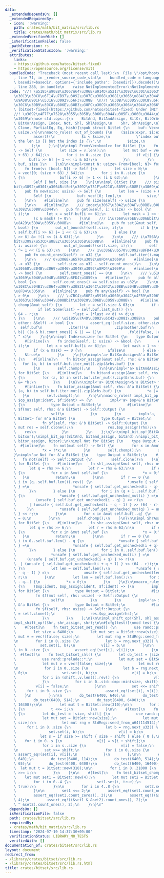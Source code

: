 ```yaml
---
data:
  _extendedDependsOn: []
  _extendedRequiredBy:
  - icon: ':warning:'
    path: crates/math/bit_matrix/src/lib.rs
    title: crates/math/bit_matrix/src/lib.rs
  _extendedVerifiedWith: []
  _isVerificationFailed: false
  _pathExtension: rs
  _verificationStatusIcon: ':warning:'
  attributes:
    links:
    - https://github.com/hatoo/bitset-fixed)
    - https://opensource.org/license/mit)
  bundledCode: "Traceback (most recent call last):\n  File \"/opt/hostedtoolcache/Python/3.10.14/x64/lib/python3.10/site-packages/onlinejudge_verify/documentation/build.py\"\
    , line 71, in _render_source_code_stat\n    bundled_code = language.bundle(stat.path,\
    \ basedir=basedir, options={'include_paths': [basedir]}).decode()\n  File \"/opt/hostedtoolcache/Python/3.10.14/x64/lib/python3.10/site-packages/onlinejudge_verify/languages/rust.py\"\
    , line 288, in bundle\n    raise NotImplementedError\nNotImplementedError\n"
  code: "//! \u5185\u90E8\u3067u64\u306E\u914D\u5217\u3092\u6301\u3063\u3066\u30D3\
    \u30C3\u30C8\u6F14\u7B97\u3092\u307E\u3068\u3081\u3066\u884C\u3044\u300164\u500D\
    \u9AD8\u901F\u5316\u3092\u56F3\u308B  \n//! \u30B7\u30D5\u30C8\u6F14\u7B97\u3084\
    \u30C6\u30B9\u30C8\u306E\u30B3\u30FC\u30C9\u306B\u3064\u3044\u3066\u306F\n//!\
    \ [bitset-fixed](https://github.com/hatoo/bitset-fixed) Under [MIT License](https://opensource.org/license/mit)\n\
    //! \u3092\u4F7F\u7528\u3055\u305B\u3066\u3044\u305F\u3060\u3044\u3066\u3044\u307E\
    \u3059\n\nuse std::ops::{\n    BitAnd, BitAndAssign, BitOr, BitOrAssign, BitXor,\
    \ BitXorAssign, Index, Not, Shl, ShlAssign,\n    Shr, ShrAssign,\n};\n\n#[derive(Debug,\
    \ Clone, PartialEq, Eq, Hash)]\npub struct BitSet {\n    buf: Vec<u64>,\n    size:\
    \ usize,\n}\n\nmacro_rules! out_of_bounds {\n    ($size:expr, $i:expr) => {\n\
    \        assert!(\n            $i < $size,\n            \"index out of bounds:\
    \ the len is {} but the index is {}\",\n            $size,\n            $i\n \
    \       );\n    };\n}\n\nimpl From<Vec<bool>> for BitSet {\n    fn from(v: Vec<bool>)\
    \ -> Self {\n        let size = v.len();\n        let mut buf = vec![0; (size\
    \ + 63) / 64];\n        for i in 0..size {\n            if v[i] {\n          \
    \      buf[i >> 6] |= 1 << (i & 63);\n            }\n        }\n        Self {\
    \ buf, size }\n    }\n}\n\nimpl<const N: usize> From<[bool; N]> for BitSet {\n\
    \    fn from(v: [bool; N]) -> Self {\n        let size = N;\n        let mut buf\
    \ = vec![0; (size + 63) / 64];\n        for i in 0..size {\n            if v[i]\
    \ {\n                buf[i >> 6] |= 1 << (i & 63);\n            }\n        }\n\
    \        Self { buf, size }\n    }\n}\n\nimpl BitSet {\n    /// size\u500B\u306E\
    bit\u3092\u6301\u3064BitSet\u3092\u751F\u6210\u3059\u308B(\u3069\u308C\u3082unset)\n\
    \    pub fn new(size: usize) -> Self {\n        let len = (size + 63) / 64;\n\
    \        Self {\n            buf: vec![0; len],\n            size,\n        }\n\
    \    }\n\n    #[inline]\n    pub fn size(&self) -> usize {\n        self.size\n\
    \    }\n\n    #[inline]\n    /// index\u3067\u30A2\u30AF\u30BB\u30B9\u3057\u3066\
    \u3082\u3088\u3044\n    pub fn get(&self, i: usize) -> bool {\n        out_of_bounds!(self.size,\
    \ i);\n        let x = self.buf[i >> 6];\n        let mask = 1 << (i & 63);\n\
    \        (x & mask) != 0\n    }\n\n    /// i\u756A\u76EE\u306Ebit\u3092b\u306B\
    \u8A2D\u5B9A\u3059\u308B\n    #[inline]\n    pub fn set(&mut self, i: usize, b:\
    \ bool) {\n        out_of_bounds!(self.size, i);\n        if b {\n           \
    \ self.buf[i >> 6] |= 1 << (i & 63);\n        } else {\n            self.buf[i\
    \ >> 6] &= !(1 << (i & 63));\n        }\n    }\n\n    /// i\u756A\u76EE\u306E\
    bit\u3092\u53CD\u8EE2\u3055\u305B\u308B\n    #[inline]\n    pub fn flip(&mut self,\
    \ i: usize) {\n        out_of_bounds!(self.size, i);\n        self.buf[i >> 6]\
    \ ^= 1 << (i & 63);\n    }\n\n    /// 1\u306E\u6570\u3092\u8FD4\u3059\n    #[inline]\n\
    \    pub fn count_ones(&self) -> u32 {\n        self.buf.iter().map(|&x| x.count_ones()).sum()\n\
    \    }\n\n    /// 0\u306E\u6570\u3092\u8FD4\u3059\n    #[inline]\n    pub fn count_zeros(&self)\
    \ -> u32 {\n        self.size as u32 - self.count_ones()\n    }\n\n    /// \u5168\
    \u30660\u304B\u3069\u3046\u304B\u3092\u8FD4\u3059\n    #[inline]\n    pub fn none(&self)\
    \ -> bool {\n        self.count_ones() == 0\n    }\n\n    /// \u5168\u30661\u304B\
    \u3069\u3046\u304B\u3092\u8FD4\u3059\n    #[inline]\n    pub fn all(&self) ->\
    \ bool {\n        self.count_ones() == self.size as u32\n    }\n\n    /// \u3069\
    \u308C\u304B1\u3064\u3067\u30821\u304C\u3042\u308B\u304B\u3069\u3046\u304B\u3092\
    \u8FD4\u3059\n    #[inline]\n    pub fn any(&self) -> bool {\n        self.count_ones()\
    \ > 0\n    }\n\n    /// \u7BC4\u56F2\u5916\u3060\u304C\u4F59\u5206\u306B\u6301\
    \u3063\u3066\u3044\u308Bbit\u30920\u306B\u3059\u308B\n    #[inline]\n    pub fn\
    \ chomp(&mut self) {\n        let r = self.size & 63;\n        if r > 0 {\n  \
    \          if let Some(last) = self.buf.last_mut() {\n                let d =\
    \ 64 - r;\n                *last = (*last << d) >> d;\n            }\n       \
    \ }\n    }\n\n    /// \u5185\u7A4D\u3092\u6C42\u3081\u308B\n    pub fn dot(&self,\
    \ other: &Self) -> bool {\n        assert_eq!(self.size, other.size);\n      \
    \  self.buf\n            .iter()\n            .zip(&other.buf)\n            .map(|(a,\
    \ b)| ((a & b).count_ones() & 1) == 1)\n            .fold(false, |acc, x| acc\
    \ ^ x)\n    }\n}\n\nimpl Index<usize> for BitSet {\n    type Output = bool;\n\
    \    #[inline]\n    fn index(&self, i: usize) -> &bool {\n        out_of_bounds!(self.size,\
    \ i);\n        let x = self.buf[i >> 6];\n        let mask = 1 << (i & 63);\n\
    \        if (x & mask) == 0 {\n            &false\n        } else {\n        \
    \    &true\n        }\n    }\n}\n\nimpl<'a> BitXorAssign<&'a BitSet> for BitSet\
    \ {\n    #[inline]\n    fn bitxor_assign(&mut self, rhs: &'a BitSet) {\n     \
    \   for (a, b) in self.buf.iter_mut().zip(&rhs.buf) {\n            *a ^= *b;\n\
    \        }\n        self.chomp();\n    }\n}\n\nimpl<'a> BitAndAssign<&'a BitSet>\
    \ for BitSet {\n    #[inline]\n    fn bitand_assign(&mut self, rhs: &'a BitSet)\
    \ {\n        for (a, b) in self.buf.iter_mut().zip(&rhs.buf) {\n            *a\
    \ &= *b;\n        }\n    }\n}\n\nimpl<'a> BitOrAssign<&'a BitSet> for BitSet {\n\
    \    #[inline]\n    fn bitor_assign(&mut self, rhs: &'a BitSet) {\n        for\
    \ (a, b) in self.buf.iter_mut().zip(&rhs.buf) {\n            *a |= *b;\n     \
    \   }\n        self.chomp();\n    }\n}\n\nmacro_rules! impl_bit_op {\n    ($op:ident,\
    \ $op_assign:ident, $f:ident) => {\n        impl<'a> $op<&'a BitSet> for BitSet\
    \ {\n            type Output = BitSet;\n            #[inline]\n            fn\
    \ $f(mut self, rhs: &'a BitSet) -> Self::Output {\n                self.$op_assign(rhs);\n\
    \                self\n            }\n        }\n        impl<'a, 'b> $op<&'b\
    \ BitSet> for &'a BitSet {\n            type Output = BitSet;\n            #[inline]\n\
    \            fn $f(self, rhs: &'b BitSet) -> Self::Output {\n                let\
    \ mut res = self.clone();\n                res.$op_assign(rhs);\n            \
    \    res\n            }\n        }\n    };\n}\n\nimpl_bit_op!(BitXor, bitxor_assign,\
    \ bitxor);\nimpl_bit_op!(BitAnd, bitand_assign, bitand);\nimpl_bit_op!(BitOr,\
    \ bitor_assign, bitor);\n\nimpl Not for BitSet {\n    type Output = Self;\n  \
    \  #[inline]\n    fn not(mut self) -> Self {\n        for x in &mut self.buf {\n\
    \            *x = !*x;\n        }\n        self.chomp();\n        self\n    }\n\
    }\nimpl<'a> Not for &'a BitSet {\n    type Output = BitSet;\n    #[inline]\n \
    \   fn not(self) -> Self::Output {\n        !self.clone()\n    }\n}\n\nimpl ShlAssign<usize>\
    \ for BitSet {\n    #[inline]\n    fn shl_assign(&mut self, rhs: usize) {\n  \
    \      let q = rhs >> 6;\n        let r = rhs & 63;\n\n        if q >= self.buf.len()\
    \ {\n            for x in &mut self.buf {\n                *x = 0;\n         \
    \   }\n            return;\n        }\n\n        if r == 0 {\n            for\
    \ i in (q..self.buf.len()).rev() {\n                *unsafe { self.buf.get_unchecked_mut(i)\
    \ } =\n                    *unsafe { self.buf.get_unchecked(i - q) };\n      \
    \      }\n        } else {\n            for i in (q + 1..self.buf.len()).rev()\
    \ {\n                *unsafe { self.buf.get_unchecked_mut(i) } =\n           \
    \         (unsafe { self.buf.get_unchecked(i - q) } << r)\n                  \
    \      | (unsafe { self.buf.get_unchecked(i - q - 1) } >> (64 - r));\n       \
    \     }\n            *unsafe { self.buf.get_unchecked_mut(q) } = unsafe { self.buf.get_unchecked(0)\
    \ } << r;\n        }\n\n        for x in &mut self.buf[..q] {\n            *x\
    \ = 0;\n        }\n\n        self.chomp();\n    }\n}\n\nimpl ShrAssign<usize>\
    \ for BitSet {\n    #[inline]\n    fn shr_assign(&mut self, rhs: usize) {\n  \
    \      let q = rhs >> 6;\n        let r = rhs & 63;\n\n        if q >= self.buf.len()\
    \ {\n            for x in &mut self.buf {\n                *x = 0;\n         \
    \   }\n            return;\n        }\n\n        if r == 0 {\n            for\
    \ i in 0..self.buf.len() - q {\n                *unsafe { self.buf.get_unchecked_mut(i)\
    \ } =\n                    *unsafe { self.buf.get_unchecked(i + q) };\n      \
    \      }\n        } else {\n            for i in 0..self.buf.len() - q - 1 {\n\
    \                *unsafe { self.buf.get_unchecked_mut(i) } =\n               \
    \     (unsafe { self.buf.get_unchecked(i + q) } >> r)\n                      \
    \  | (unsafe { self.buf.get_unchecked(i + q + 1) } << (64 - r));\n           \
    \ }\n            let len = self.buf.len();\n            *unsafe { self.buf.get_unchecked_mut(len\
    \ - q - 1) } =\n                unsafe { self.buf.get_unchecked(len - 1) } >>\
    \ r;\n        }\n\n        let len = self.buf.len();\n        for x in &mut self.buf[len\
    \ - q..] {\n            *x = 0;\n        }\n    }\n}\n\nmacro_rules! impl_shift_op\
    \ {\n    ($op:ident, $op_assign:ident, $f:ident) => {\n        impl $op<usize>\
    \ for BitSet {\n            type Output = BitSet;\n            #[inline]\n   \
    \         fn $f(mut self, rhs: usize) -> Self::Output {\n                self.$op_assign(rhs);\n\
    \                self\n            }\n        }\n        impl<'a> $op<usize> for\
    \ &'a BitSet {\n            type Output = BitSet;\n            #[inline]\n   \
    \         fn $f(self, rhs: usize) -> Self::Output {\n                let mut res\
    \ = self.clone();\n                res.$op_assign(rhs);\n                res\n\
    \            }\n        }\n    };\n}\n\nimpl_shift_op!(Shl, shl_assign, shl);\n\
    impl_shift_op!(Shr, shr_assign, shr);\n\n#[cfg(test)]\nmod test {\n    use super::*;\n\
    \    #[test]\n    fn test_bitset_set_read() {\n        use rand::prelude::*;\n\
    \        let size = 6400;\n        let mut set = BitSet::new(size);\n        let\
    \ mut v = vec![false; size];\n        let mut rng = StdRng::seed_from_u64(114514);\n\
    \n        for i in 0..size {\n            let b = rng.next_u32() % 2 == 0;\n \
    \           set.set(i, b);\n            v[i] = b;\n        }\n\n        for i\
    \ in 0..size {\n            assert_eq!(set[i], v[i]);\n        }\n    }\n\n  \
    \  #[test]\n    fn test_bitset_shl() {\n        let do_test = |size, shift| {\n\
    \            use rand::prelude::*;\n            let mut set = BitSet::new(size);\n\
    \            let mut v = vec![false; size];\n            let mut rng = StdRng::seed_from_u64(114514);\n\
    \n            for i in 0..size {\n                let b = rng.next_u32() % 2 ==\
    \ 0;\n                set.set(i, b);\n                v[i] = b;\n            }\n\
    \            for i in (shift..v.len()).rev() {\n                v[i] = v[i - shift];\n\
    \            }\n            for i in 0..std::cmp::min(size, shift) {\n       \
    \         v[i] = false;\n            }\n\n            set <<= shift;\n       \
    \     for i in 0..size {\n                assert_eq!(set[i], v[i]);\n        \
    \    }\n        };\n\n        do_test(6400, 640);\n        do_test(6400, 114);\n\
    \        do_test(6400, 514);\n        do_test(6400, 6400);\n        do_test(6400,\
    \ 16400);\n\n        let mut t = BitSet::new(310);\n\n        for i in 0..31000\
    \ {\n            t <<= i;\n        }\n    }\n\n    #[test]\n    fn test_bitset_shr()\
    \ {\n        let do_test = |size, shift| {\n            use rand::prelude::*;\n\
    \            let mut set = BitSet::new(size);\n            let mut v = vec![false;\
    \ size];\n            let mut rng = StdRng::seed_from_u64(114514);\n\n       \
    \     for i in 0..size {\n                let b = rng.next_u32() % 2 == 0;\n \
    \               set.set(i, b);\n                v[i] = b;\n            }\n\n \
    \           let s = if size >= shift { size - shift } else { 0 };\n\n        \
    \    for i in 0..s {\n                v[i] = v[i + shift];\n            }\n\n\
    \            for i in s..size {\n                v[i] = false;\n            }\n\
    \n            set >>= shift;\n            for i in 0..size {\n               \
    \ assert_eq!(set[i], v[i]);\n            }\n        };\n\n        do_test(6400,\
    \ 640);\n        do_test(6400, 114);\n        do_test(6400, 514);\n        do_test(63,\
    \ 65);\n        do_test(6400, 6400);\n        do_test(6400, 16400);\n\n      \
    \  let mut t = BitSet::new(310);\n\n        for i in 0..31000 {\n            t\
    \ >>= i;\n        }\n    }\n\n    #[test]\n    fn test_bitset_chomp() {\n    \
    \    let mut set1 = BitSet::new(4);\n        let mut set2 = BitSet::new(8);\n\n\
    \        for i in 0..4 {\n            set1.set(i, true);\n            set2.set(i,\
    \ true);\n        }\n\n        for i in 4..8 {\n            set2.set(i, true);\n\
    \        }\n\n        set1 <<= 2;\n        assert_eq!(set1.count_ones(), 2);\n\
    \        assert_eq!(set1.count_zeros(), 2);\n        assert_eq!((&set1 | &set2).count_ones(),\
    \ 4);\n        assert_eq!((&set1 & &set2).count_ones(), 2);\n        assert_eq!((&set1\
    \ ^ &set2).count_ones(), 2);\n    }\n}\n"
  dependsOn: []
  isVerificationFile: false
  path: crates/bitset/src/lib.rs
  requiredBy:
  - crates/math/bit_matrix/src/lib.rs
  timestamp: '2024-07-10 14:37:30+09:00'
  verificationStatus: LIBRARY_NO_TESTS
  verifiedWith: []
documentation_of: crates/bitset/src/lib.rs
layout: document
redirect_from:
- /library/crates/bitset/src/lib.rs
- /library/crates/bitset/src/lib.rs.html
title: crates/bitset/src/lib.rs
---
```

